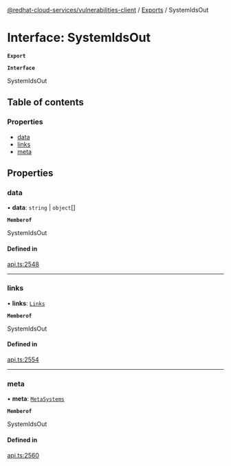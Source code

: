 [@redhat-cloud-services/vulnerabilities-client](../README.md) / [Exports](../modules.md) / SystemIdsOut

# Interface: SystemIdsOut

**`Export`**

**`Interface`**

SystemIdsOut

## Table of contents

### Properties

- [data](SystemIdsOut.md#data)
- [links](SystemIdsOut.md#links)
- [meta](SystemIdsOut.md#meta)

## Properties

### data

• **data**: `string` \| `object`[]

**`Memberof`**

SystemIdsOut

#### Defined in

[api.ts:2548](https://github.com/RedHatInsights/javascript-clients/blob/master/packages/vulnerabilities/api.ts#L2548)

___

### links

• **links**: [`Links`](Links.md)

**`Memberof`**

SystemIdsOut

#### Defined in

[api.ts:2554](https://github.com/RedHatInsights/javascript-clients/blob/master/packages/vulnerabilities/api.ts#L2554)

___

### meta

• **meta**: [`MetaSystems`](MetaSystems.md)

**`Memberof`**

SystemIdsOut

#### Defined in

[api.ts:2560](https://github.com/RedHatInsights/javascript-clients/blob/master/packages/vulnerabilities/api.ts#L2560)
